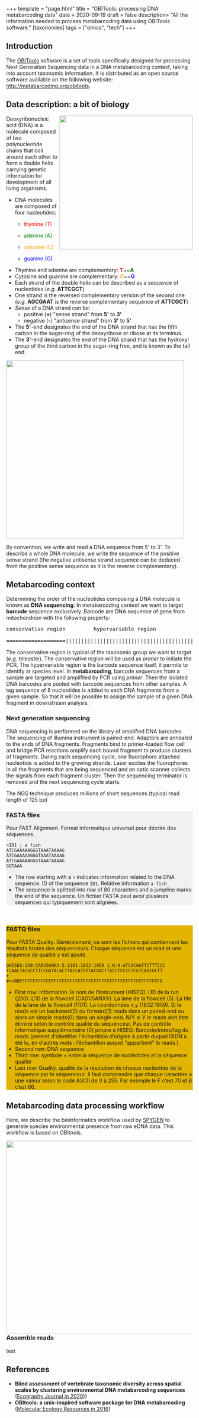+++
template = "page.html"
title = "OBITools: processing DNA metabarcoding data"
date =  2020-09-19
draft = false
description= "All the information needed to process metabarcoding data using OBITools software."
[taxonomies]
tags = ["omics", "tech"]
+++



## Introduction

The [OBITools](https://doi.org/10.1111/1755-0998.12428) software is a set of tools specifically designed for processing Next Generation Sequencing data in a DNA metabarcoding context, taking into account taxonomic information. It is distributed as an open source software available on the following website: http://metabarcoding.org/obitools.


## Data description: a bit of biology

<img align="right" width="360rem" src="https://upload.wikimedia.org/wikipedia/commons/thumb/4/4c/DNA_Structure%2BKey%2BLabelled.pn_NoBB.png/1024px-DNA_Structure%2BKey%2BLabelled.pn_NoBB.png">


Deoxyribonucleic acid (DNA) is a molecule composed of two polynucleotide chains that coil around each other to form a double helix carrying genetic information for development of all living organisms.


* DNA molecules are composed of four nucleotides:
  * <p style="color:red">thymine (T)</p>
  * <p style="color:green">adenine (A)</p>
  * <p style="color:orange">cytosine (C)</p>
  * <p style="color:blue">guanine (G)</p>  
* Thymine and adenine are complementary: <strong style="color:red">T</strong>==<strong style="color:green">A</strong>
* Cytosine and guanine are complementary: <strong style="color:orange">C</strong>==<strong style="color:blue">G</strong>
* Each strand of the double helix can be described as a sequence of nucleotides (*e.g.* **ATTCGCT**)
* One strand is the reversed complementary version of the second one (*e.g.* **AGCGAAT** is the reverse complementary sequence of **ATTCGCT**)
* *Sense* of a DNA strand can be:
   * positive (**+**) "sense strand" from **5'** to **3'**
   * negative (**-**) "antisense strand" from **3'** to **5'**
* The **5'**-end designates the end of the DNA strand that has the fifth carbon in the sugar-ring of the deoxyribose or ribose at its terminus.
* The **3'**-end designates the end of the DNA strand that has the hydroxyl group of the third carbon in the sugar-ring free, and is known as the tail end.


<img width="480rem" src="https://upload.wikimedia.org/wikipedia/commons/thumb/f/f5/DNA_chemical_structure-1-.fr.svg/1024px-DNA_chemical_structure-1-.fr.svg.png?1601388990848">

By convention, we write and read a DNA sequence from 5' to 3'. To describe a whole DNA molecule, we write the sequence of the positive sense strand (the negative antisense strand sequence can be deduced from the positive sense sequence as it is the reverse complementary).

## Metabarcoding context

Determining the order of the nucleotides composing a DNA molecule is known as **DNA sequencing**. In metabarcoding context we want to target **barcode** sequence exclusively. Barcode are DNA sequence of gene from mitochondrion with the following property:

<pre>
conservative region         hypervariable region            conservative region

===================|||||||||||||||||||||||||||||||||||||||||===================
</pre>

The conservative region is typical of the taxonomic group we want to target (*e.g.* teleostei). The conservative region will be used as *primer* to initiate the PCR. The hypervariable region is the barcode sequence itself, it permits to identify at species level. In **metabarcoding**, barcode sequences from a sample are targeted and ampliflied by PCR using *primer*. Then the isolated DNA barcodes are pooled with barcode sequences from other samples. A tag sequence of 8 nucleotides is added to each DNA fragments from a given sample. So that it will be possible to assign the sample of a given DNA fragment in downstream analysis.


### Next generation sequencing

DNA sequencing is performed on the library of amplified DNA barcodes. The sequencing of illumina instrument is paired-end. Adaptors are annealed to the ends of DNA fragments. Fragments bind to primer-loaded flow cell and bridge PCR reactions amplify each bound fragment to produce clusters of fragments. During each sequencing cycle, one fluorophore attached nucleotide is added to the growing strands. Laser excites the fluorophores in all the fragments that are being sequenced and an optic scanner collects the signals from each fragment cluster. Then the sequencing terminator is removed and the next sequencing cycle starts.


The NGS technique produces millions of short sequences (typical read length of 125 bp)


<div style="background: #f1f1f1 ;">

### FASTA files

Pour FAST Alignment. Format informatique universel pour décrire des séquences.

```
>ID1 ; a fish
ATCGAAAAAGGGTAAATAAAAG
ATCGAAAAAGGGTAAATAAAAG
ATCGAAAAAGGGTAAATAAAAG
GGTAAA​
```
  * The row starting with a `>` indicates information related to the DNA sequence. ID of the sequence `ID1`. Relative information `a fish`
  * The sequence is splitted into row of 80 characters and a jumpline marks the end of the sequence.
Un fichier FASTA peut avoir plusieurs séquences qui typiquement sont alignées.

</div>
<br>
<div style="background: #e1b501 ;">

### FASTQ files

Pour FASTA Quality. Généralement, ce sont les fichiers qui contiennent les résultats brutes des séquenceurs. Chaque séquence est un read et une séquence de qualité y est ajouté.

```
@HISEQ:250:CADV5ANXX:5:1101:1832:1959 1:N:0:ATCACGATTCTTTCCC
TCAACTACGCCTTCCGGTACACTTACCATGTTACGACTTGCCTCCCCTCGTCAGCGCTT
+
#<<BBFFFFFFFFFFFFFFFFFFFFFFFFFFFFFFFFFFFFFFFFFFFFFFFFFFFFFB
```
  * First row: Information. le nom de l’instrument (HISEQ). l’ID de la run (250). L’ID de la flowcell (CADV5ANXX). La lane de la flowcell (5). La tile de la lane de la flowcell (1101). La coordonnées x,y (1832:1959). Si le reads est un backward(2) ou forward(1) reads dans un paired-end ou alors un simple reads(0) dans un single-end. N/Y si Y le reads doit être éliminé selon le contrôle qualité du séquenceur. Pas de contrôle informatique supplémentaire (0) propre à HISEQ. Barcode/index/tag du reads (permet d’identifier l'échantillon d’origine à partir duquel l’ADN a été lu, en d’autres mots : l’échantillon auquel “appartient” le reads )
  * Second row: DNA sequence
  * Third row: symbole + entre la séquence de nucléotides et la séquence qualité
  * Last row: Quality. qualité de la résolution de chaque nucléotide de la séquence par le séquenceur. Il faut comprendre que chaque caractère a une valeur selon le code ASCII de 0 à 255. Par exemple le F c’est 70 et B c’est 66.


</div>

## Metabarcoding data processing workflow

Here, we describe the bioinformatics workflow used by [SPYGEN](http://www.spygen.com/) to generate species environmental presence from raw eDNA data. This workflow is based on OBItools.

<img align="right" width="520rem" src="https://gitlab.mbb.univ-montp2.fr/edna/snakemake_only_obitools/-/raw/master/schema_only_obitools.png">

### Assemble reads

test



## References

* **Blind assessment of vertebrate taxonomic diversity across spatial scales by clustering environmental DNA metabarcoding sequences** ([Ecography Journal in 2020](https://doi.org/10.1111/ecog.05049)))
* **OBItools: a unix‐inspired software package for DNA metabarcoding** ([Molecular Ecology Resources in 2016](https://doi.org/10.1111/1755-0998.12428))
